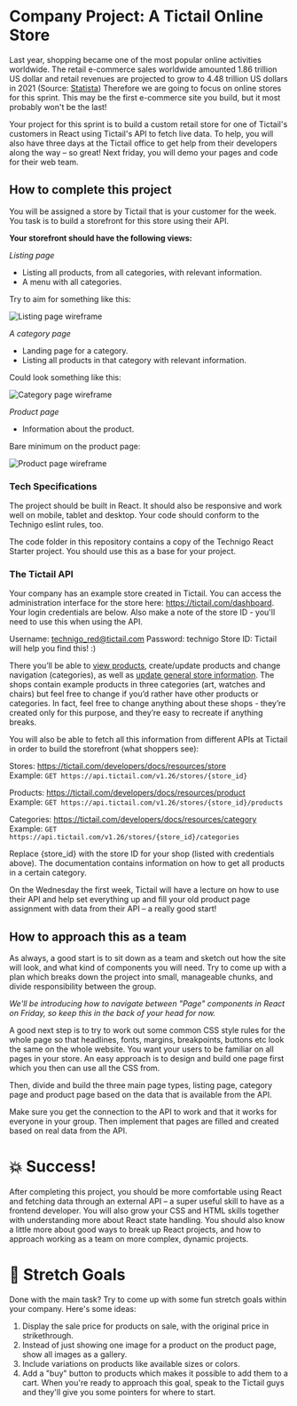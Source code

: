# Company Project: A Tictail Online Store

Last year, shopping became one of the most popular online activities worldwide. The retail e-commerce sales worldwide amounted 1.86 trillion US dollar and retail revenues are projected to grow to 4.48 trillion US dollars in 2021 (Source: [Statista](https://www.statista.com/statistics/379046/worldwide-retail-e-commerce-sales/)) Therefore we are going to focus on online stores for this sprint. This may be the first e-commerce site you build, but it most probably won't be the last!

Your project for this sprint is to build a custom retail store for one of Tictail's customers in React using Tictail's API to fetch live data. To help, you will also have three days at the Tictail office to get help from their developers along the way – so great! Next friday, you will demo your pages and code for their web team.

## How to complete this project

You will be assigned a store by Tictail that is your customer for the week. You task is to build a storefront for this store using their API.

**Your storefront should have the following views:**

_Listing page_

* Listing all products, from all categories, with relevant information.
* A menu with all categories.

Try to aim for something like this:

![Listing page wireframe](https://i.imgur.com/R6nHr0L.png)

_A category page_

* Landing page for a category.  
* Listing all products in that category with relevant information.  

Could look something like this:

![Category page wireframe](https://i.imgur.com/5KxW8Fq.png)

_Product page_

* Information about the product.

Bare minimum on the product page:

![Product page wireframe](https://i.imgur.com/mn8V0Zz.png)

### Tech Specifications

The project should be built in React. It should also be responsive and work well on mobile, tablet and desktop. Your code should conform to the Technigo eslint rules, too.

The code folder in this repository contains a copy of the Technigo React Starter project. You should use this as a base for your project.

### The Tictail API

Your company has an example store created in Tictail. You can access the administration interface for the store here: https://tictail.com/dashboard. Your login credentials are below. Also make a note of the store ID - you'll need to use this when using the API.

Username: technigo_red@tictail.com
Password: technigo
Store ID: Tictail will help you find this! :)

There you’ll be able to [view products](https://tictail.com/dashboard/products), create/update products and change navigation (categories), as well as [update general store information](https://tictail.com/dashboard/settings/general). The shops contain example products in three categories (art, watches and chairs) but feel free to change if you’d rather have other products or categories. In fact, feel free to change anything about these shops - they’re created only for this purpose, and they’re easy to recreate if anything breaks.

You will also be able to fetch all this information from different APIs at Tictail in order to build the storefront (what shoppers see):

Stores: https://tictail.com/developers/docs/resources/store<br>
Example: `GET https://api.tictail.com/v1.26/stores/{store_id}`

Products: https://tictail.com/developers/docs/resources/product<br>
Example: `GET https://api.tictail.com/v1.26/stores/{store_id}/products`

Categories: https://tictail.com/developers/docs/resources/category<br>
Example: `GET https://api.tictail.com/v1.26/stores/{store_id}/categories`

Replace {store_id} with the store ID for your shop (listed with credentials above). The documentation contains information on how to get all products in a certain category.

On the Wednesday the first week, Tictail will have a lecture on how to use their API and help set everything up and fill your old product page assignment with data from their API – a really good start!

## How to approach this as a team

As always, a good start is to sit down as a team and sketch out how the site will look, and what kind of components you will need. Try to come up with a plan which breaks down the project into small, manageable chunks, and divide responsibility between the group.

*We'll be introducing how to navigate between "Page" components in React on Friday, so keep this in the back of your head for now.*

A good next step is to try to work out some common CSS style rules for the whole page so that headlines, fonts, margins, breakpoints, buttons etc look the same on the whole website. You want your users to be familiar on all pages in your store. An easy approach is to design and build one page first which you then can use all the CSS from.

Then, divide and build the three main page types, listing page, category page and product page based on the data that is available from the API.

Make sure you get the connection to the API to work and that it works for everyone in your group. Then implement that pages are filled and created based on real data from the API.

# :boom: Success!

After completing this project, you should be more comfortable using React and fetching data through an external API – a super useful skill to have as a frontend developer. You will also grow your CSS and HTML skills together with understanding more about React state handling. You should also know a little more about good ways to break up React projects, and how to approach working as a team on more complex, dynamic projects.

# :runner: Stretch Goals

Done with the main task? Try to come up with some fun stretch goals within your company. Here's some ideas:

1. Display the sale price for products on sale, with the original price in strikethrough.
1. Instead of just showing one image for a product on the product page, show all images as a gallery.
1. Include variations on products like available sizes or colors.
1. Add a "buy" button to products which makes it possible to add them to a cart. When you're ready to approach this goal, speak to the Tictail guys and they'll give you some pointers for where to start.
